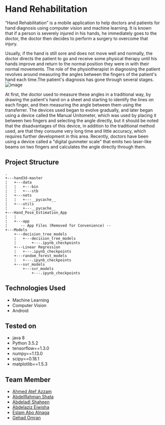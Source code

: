 # Hand Rehabilitation

“Hand Rehabilitation” is a mobile application to help doctors and patients for hand diagnosis using computer vision and machine learning. It is known that if a person is severely injured in his hands, he immediately goes to the doctor, the doctor then decides to perform a surgery to overcome that injury.

Usually, if the hand is still sore and does not move well and normally, the doctor directs the patient to go and receive some physical therapy until his hands improve and return to the normal position they were in with their normal movements. The role of the physiotherapist in diagnosing the patient revolves around measuring the angles between the fingers of the patient's hand each time.The patient's diagnosis has gone through several stages.
![image](https://user-images.githubusercontent.com/105019244/173629539-8fac5de7-c85c-4e3b-8fcc-7f58d4740caf.png)


At first, the doctor used to measure these angles in a traditional way, by drawing the patient's hand on a sheet and starting to identify the lines on each finger, and then measuring the angle between them using the transferrer. The devices used began to evolve gradually, and later began using a device called the Manual Unitometer, which was used by placing it between two fingers and selecting the angle directly, but it should be noted that the disadvantages of this device, in addition to the traditional method used, are that they consume very long time and little accuracy, which requires further development in this area. Recently, doctors have been using a device called a "digital gunmeter scale" that emits two laser-like beams on two fingers and calculates the angle directly through them.

## Project Structure
```
.
+---hand3d-master
¦   +---data
¦   ¦   +---bin
¦   ¦   +---stb
¦   +---nets
¦   ¦   +---__pycache__
¦   +---utils
¦       +---__pycache__
+---Hand_Pose_Estimation_App
¦   ¦
¦   +---app
¦      -- App Files (Removed for Convenience) --
+---Models
    +---decision_tree_models
    ¦   +---decision_tree_models
    ¦       +---.ipynb_checkpoints
    +---Linear Regression
    ¦   +---.ipynb_checkpoints
    +---random_forest_models
    ¦   +---.ipynb_checkpoints
    +---svr_models
        +---svr_models
            +---.ipynb_checkpoints

```

## Technologies Used
- Machine Learning
- Computer Vision
- Android

## Tested on
- java 8
- Python 3.5.2
- tensorflow==1.3.0
- numpy==1.13.0
- scipy==0.18.1
- matplotlib==1.5.3

## Team Member
- [Ahmed Atef Azzam](https://github.com/AhmedAzzam99)
- [AbdelRahman Shata](https://github.com/shata1)
- [Abdeladl Shaheen]()
- [Abdelaziz Eiwisha]()
- [Eslam Abo Alnaga]()
- [Gehad Omran]()
